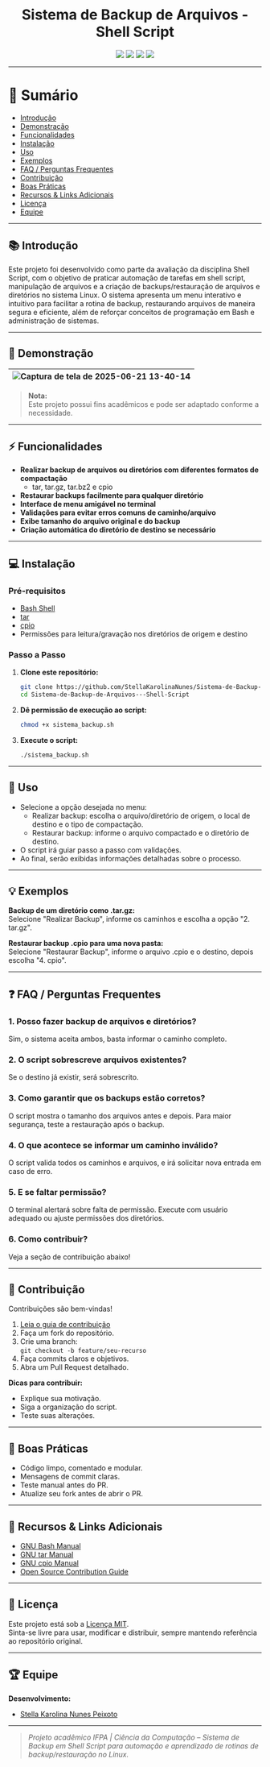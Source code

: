 <h1 align="center">
Sistema de Backup de Arquivos - Shell Script
</h1>

<p align="center">
  <img src="https://img.shields.io/static/v1?label=shell&message=bash&color=blue&style=for-the-badge&logo=gnu-bash"/>
  <img src="https://img.shields.io/static/v1?label=Backup&message=Automatizado&color=blue&style=for-the-badge&logo=server"/>
  <img src="https://img.shields.io/static/v1?label=License&message=MIT&color=green&style=for-the-badge"/>
  <img src="https://img.shields.io/static/v1?label=STATUS&message=CONCLUÍDO&color=green&style=for-the-badge"/>
</p>

---

# :star2: Sumário

- [Introdução](#introdução)
- [Demonstração](#demonstração)
- [Funcionalidades](#funcionalidades)
- [Instalação](#instalação)
- [Uso](#uso)
- [Exemplos](#exemplos)
- [FAQ / Perguntas Frequentes](#faq--perguntas-frequentes)
- [Contribuição](#contribuição)
- [Boas Práticas](#boas-práticas)
- [Recursos & Links Adicionais](#recursos--links-adicionais)
- [Licença](#licença)
- [Equipe](#equipe)

---

## :books: Introdução

Este projeto foi desenvolvido como parte da avaliação da disciplina Shell Script, com o objetivo de praticar automação de tarefas em shell script, manipulação de arquivos e a criação de backups/restauração de arquivos e diretórios no sistema Linux. O sistema apresenta um menu interativo e intuitivo para facilitar a rotina de backup, restaurando arquivos de maneira segura e eficiente, além de reforçar conceitos de programação em Bash e administração de sistemas.

---


## :rocket: Demonstração

|![Captura de tela de 2025-06-21 13-40-14](https://github.com/user-attachments/assets/65c1ebce-7474-46e6-89d3-3f5eb2662522)|
|---|

> **Nota:**  
> Este projeto possui fins acadêmicos e pode ser adaptado conforme a necessidade.

---

## :zap: Funcionalidades

- **Realizar backup de arquivos ou diretórios com diferentes formatos de compactação**
  - tar, tar.gz, tar.bz2 e cpio
- **Restaurar backups facilmente para qualquer diretório**
- **Interface de menu amigável no terminal**
- **Validações para evitar erros comuns de caminho/arquivo**
- **Exibe tamanho do arquivo original e do backup**
- **Criação automática do diretório de destino se necessário**

---

## :computer: Instalação

### Pré-requisitos

- [Bash Shell](https://www.gnu.org/software/bash/)
- [tar](https://www.gnu.org/software/tar/)
- [cpio](https://www.gnu.org/software/cpio/)
- Permissões para leitura/gravação nos diretórios de origem e destino

### Passo a Passo

1. **Clone este repositório:**
    ```bash
    git clone https://github.com/StellaKarolinaNunes/Sistema-de-Backup-de-Arquivos---Shell-Script
    cd Sistema-de-Backup-de-Arquivos---Shell-Script
    ```

2. **Dê permissão de execução ao script:**
    ```bash
    chmod +x sistema_backup.sh
    ```

3. **Execute o script:**
    ```bash
    ./sistema_backup.sh
    ```

---

## :wrench: Uso

- Selecione a opção desejada no menu:
  - Realizar backup: escolha o arquivo/diretório de origem, o local de destino e o tipo de compactação.
  - Restaurar backup: informe o arquivo compactado e o diretório de destino.
- O script irá guiar passo a passo com validações.
- Ao final, serão exibidas informações detalhadas sobre o processo.

---

## :bulb: Exemplos

**Backup de um diretório como .tar.gz:**  
Selecione "Realizar Backup", informe os caminhos e escolha a opção "2. tar.gz".

**Restaurar backup .cpio para uma nova pasta:**  
Selecione "Restaurar Backup", informe o arquivo .cpio e o destino, depois escolha "4. cpio".

---

## :question: FAQ / Perguntas Frequentes

### 1. Posso fazer backup de arquivos e diretórios?
Sim, o sistema aceita ambos, basta informar o caminho completo.

### 2. O script sobrescreve arquivos existentes?
Se o destino já existir, será sobrescrito.

### 3. Como garantir que os backups estão corretos?
O script mostra o tamanho dos arquivos antes e depois. Para maior segurança, teste a restauração após o backup.

### 4. O que acontece se informar um caminho inválido?
O script valida todos os caminhos e arquivos, e irá solicitar nova entrada em caso de erro.

### 5. E se faltar permissão?
O terminal alertará sobre falta de permissão. Execute com usuário adequado ou ajuste permissões dos diretórios.

### 6. Como contribuir?
Veja a seção de contribuição abaixo!

---

## :handshake: Contribuição

Contribuições são bem-vindas!

1. [Leia o guia de contribuição](./CONTRIBUTING.md)
2. Faça um fork do repositório.
3. Crie uma branch:  
   `git checkout -b feature/seu-recurso`
4. Faça commits claros e objetivos.
5. Abra um Pull Request detalhado.

**Dicas para contribuir:**

- Explique sua motivação.
- Siga a organização do script.
- Teste suas alterações.

---

## :bookmark_tabs: Boas Práticas

- Código limpo, comentado e modular.
- Mensagens de commit claras.
- Teste manual antes do PR.
- Atualize seu fork antes de abrir o PR.

---

## :link: Recursos & Links Adicionais

- [GNU Bash Manual](https://www.gnu.org/software/bash/manual/)
- [GNU tar Manual](https://www.gnu.org/software/tar/manual/)
- [GNU cpio Manual](https://www.gnu.org/software/cpio/manual/)
- [Open Source Contribution Guide](https://opensource.guide/how-to-contribute/)

---

## :page_facing_up: Licença

Este projeto está sob a [Licença MIT](./LICENSE).  
Sinta-se livre para usar, modificar e distribuir, sempre mantendo referência ao repositório original.

---

## :trophy: Equipe

**Desenvolvimento:**  
- [Stella Karolina Nunes Peixoto](https://github.com/StellaKarolinaNunes)

---

> _Projeto acadêmico IFPA | Ciência da Computação – Sistema de Backup em Shell Script para automação e aprendizado de rotinas de backup/restauração no Linux._
